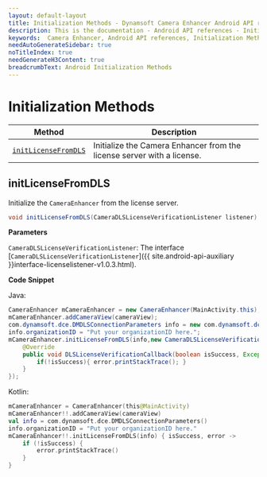 ```yaml
---
layout: default-layout
title: Initialization Methods - Dynamsoft Camera Enhancer Android API references
description: This is the documentation - Android API references - Initialization Methods page of Dynamsoft Camera Enhancer.
keywords:  Camera Enhancer, Android API references, Initialization Methods
needAutoGenerateSidebar: true
noTitleIndex: true
needGenerateH3Content: true
breadcrumbText: Android Initialization Methods
---
```


# Initialization Methods

| Method | Description |
| ------ | ----------- |
| [`initLicenseFromDLS`](#initLicensefromdls) | Initialize the Camera Enhancer from the license server with a license. |

## initLicenseFromDLS

Initialize the `CameraEnhancer` from the license server.

```java
void initLicenseFromDLS(CameraDLSLicenseVerificationListener listener)
```

**Parameters**

`CameraDLSLicenseVerificationListener`: The interface [`CameraDLSLicenseVerificationListener`]({{ site.android-api-auxiliary }}interface-licenselistener-v1.0.3.html).

**Code Snippet**

Java:

```java
CameraEnhancer mCameraEnhancer = new CameraEnhancer(MainActivity.this);
mCameraEnhancer.addCameraView(cameraView);
com.dynamsoft.dce.DMDLSConnectionParameters info = new com.dynamsoft.dce.DMDLSConnectionParameters();
info.organizationID = "Put your organizationID here.";
mCameraEnhancer.initLicenseFromDLS(info,new CameraDLSLicenseVerificationListener() {
    @Override
    public void DLSLicenseVerificationCallback(boolean isSuccess, Exception error) {
        if(!isSuccess){ error.printStackTrace(); }
    }
});
```

Kotlin:

```kotlin
mCameraEnhancer = CameraEnhancer(this@MainActivity)
mCameraEnhancer!!.addCameraView(cameraView)
val info = com.dynamsoft.dce.DMDLSConnectionParameters()
info.organizationID = "Put your organizationID here."
mCameraEnhancer!!.initLicenseFromDLS(info) { isSuccess, error ->
    if (!isSuccess) {
        error.printStackTrace()
    }
}
```
